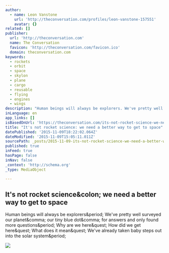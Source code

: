 ```yaml
---
author:
  - name: Leon Vanstone
    url: 'http://theconversation.com/profiles/leon-vanstone-157551'
    avatar: {}
related: []
publisher:
  url: 'http://theconversation.com'
  name: The Conversation
  favicon: 'http://theconversation.com/favicon.ico'
  domain: theconversation.com
keywords:
  - rockets
  - orbit
  - space
  - skylon
  - plane
  - cargo
  - reusable
  - flying
  - engines
  - wings
description: "Human beings will always be explorers. We've pretty well surveyed our planet, our tiny blue dot, for answers and only found more questions. Why are we here? How did we get here? What does it mean? We've already taken baby steps out into the solar system."
inLanguage: en
app_links: []
isBasedOnUrl: 'https://theconversation.com/its-not-rocket-science-we-need-a-better-way-to-get-to-space-45751'
title: "It's not rocket science: we need a better way to get to space"
datePublished: '2015-11-09T18:22:02.064Z'
dateModified: '2015-11-09T15:05:11.011Z'
sourcePath: _posts/2015-11-09-its-not-rocket-science-we-need-a-better-way-to-get-to-spac.md
published: true
inFeed: true
hasPage: false
inNav: false
_context: 'http://schema.org'
_type: MediaObject

---
```

<article style=""><h1>It's not rocket science&amp;colon; we need a better way to get to space</h1><p>Human beings will always be explorers&amp;period; We've pretty well surveyed our planet&amp;comma; our tiny blue dot&amp;comma; for answers and only found more questions&amp;period; Why are we here&amp;quest; How did we get here&amp;quest; What does it mean&amp;quest; We've already taken baby steps out into the solar system&amp;period;</p><img src="http://cdn.theconversation.com/files/100810/width1356x668/image-20151104-29049-1w69psh.jpg" /></article>